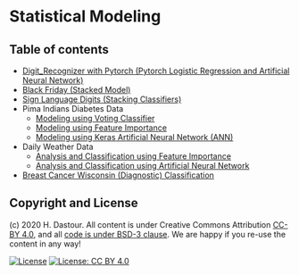 # Statistical Modeling

## Table of contents

* [Digit_Recognizer with Pytorch (Pytorch Logistic Regression and Artificial Neural Network)](Digit_Recognizer_with_Pytorch.ipynb)
* [Black Friday (Stacked Model)](/portfolio/statistical_modeling/black_friday_stacked_model.ipynb)
* [Sign Language Digits (Stacking Classifiers)](/portfolio/statistical_modeling/Sign_Language_Digits_Stacking_Classifiers.ipynb)
* Pima Indians Diabetes Data
	* [Modeling using Voting Classifier](/portfolio/statistical_modeling/Pima_Indians_Diabetes_Data_Classification.ipynb)
	* [Modeling using Feature Importance](/portfolio/statistical_modeling/Pima_Indians_Diabetes_Data_Classification_Feature_Importance.ipynb)
	* [Modeling using Keras Artificial Neural Network (ANN)](/portfolio/statistical_modeling/Pima_Indians_Diabetes_Data_Classification_ANN.ipynb)
* Daily Weather Data
	* [Analysis and Classification using Feature Importance](/portfolio/statistical_modeling/Daily_Weather_Data_Analysis_and_Classification_using_Feature_Importance.ipynb)
	* [Analysis and Classification using Artificial Neural Network](/portfolio/statistical_modeling/Daily_Weather_Data_Analysis_and_Classification_using_ANN.ipynb)
* [Breast Cancer Wisconsin (Diagnostic) Classification](/portfolio/statistical_modeling/Breast_Cancer_Wisconsin_(Diagnostic)_Classification.ipynb)

## Copyright and License

(c) 2020 H. Dastour. All content is under Creative Commons Attribution [CC-BY 4.0](https://creativecommons.org/licenses/by/4.0/legalcode.txt), and all [code is under BSD-3 clause](https://github.com/engineersCode/EngComp/blob/master/LICENSE). We are happy if you re-use the content in any way!

[![License](https://img.shields.io/badge/License-BSD%203--Clause-blue.svg)](https://opensource.org/licenses/BSD-3-Clause) [![License: CC BY 4.0](https://img.shields.io/badge/License-CC%20BY%204.0-lightgrey.svg)](https://creativecommons.org/licenses/by/4.0/)

